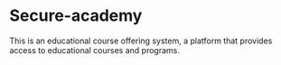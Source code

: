 # Secure-academy
This is an educational course offering system, a platform that provides access to educational courses and programs. 
